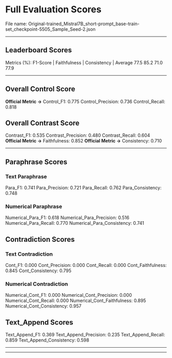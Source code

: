 # Full Evaluation Scores

File name: Original-trained_Mistral7B_short-prompt_base-train-set_checkpoint-5505_Sample_Seed-2.json


---

## Leaderboard Scores

Metrics (%): F1-Score | Faithfulness | Consistency | Average
                77.5        85.2          71.0        77.9

---

## Overall Control Score

**Official Metric ->** Control_F1: 0.775
Control_Precision: 0.736
Control_Recall: 0.818

## Overall Contrast Score

Contrast_F1: 0.535
Contrast_Precision: 0.480
Contrast_Recall: 0.604
**Official Metric ->** Faithfulness: 0.852
**Official Metric ->** Consistency: 0.710

---


## Paraphrase Scores


### Text Paraphrase

Para_F1: 0.741
Para_Precision: 0.721
Para_Recall: 0.762
Para_Consistency: 0.748


### Numerical Paraphrase

Numerical_Para_F1: 0.618
Numerical_Para_Precision: 0.516
Numerical_Para_Recall: 0.770
Numerical_Para_Consistency: 0.741


## Contradiction Scores


### Text Contradiction

Cont_F1: 0.000
Cont_Precision: 0.000
Cont_Recall: 0.000
Cont_Faithfulness: 0.845
Cont_Consistency: 0.795


### Numerical Contradiction

Numerical_Cont_F1: 0.000
Numerical_Cont_Precision: 0.000
Numerical_Cont_Recall: 0.000
Numerical_Cont_Faithfulness: 0.895
Numerical_Cont_Consistency: 0.957


## Text_Append Scores

Text_Append_F1: 0.369
Text_Append_Precision: 0.235
Text_Append_Recall: 0.859
Text_Append_Consistency: 0.598

---


---

